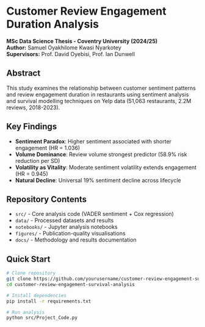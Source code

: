 # Customer Review Engagement Duration Analysis

**MSc Data Science Thesis - Coventry University (2024/25)**  
**Author:** Samuel Oyakhilome Kwasi Nyarkotey  
**Supervisors:** Prof. David Oyebisi, Prof. Ian Dunwell

## Abstract

This study examines the relationship between customer sentiment patterns and review engagement duration in restaurants using sentiment analysis and survival modelling techniques on Yelp data (51,063 restaurants, 2.2M reviews, 2018-2023).

## Key Findings

- **Sentiment Paradox**: Higher sentiment associated with shorter engagement (HR = 1.036)
- **Volume Dominance**: Review volume strongest predictor (58.9% risk reduction per SD)
- **Volatility as Vitality**: Moderate sentiment volatility extends engagement (HR = 0.945)
- **Natural Decline**: Universal 19% sentiment decline across lifecycle

## Repository Contents

- `src/` - Core analysis code (VADER sentiment + Cox regression)
- `data/` - Processed datasets and results
- `notebooks/` - Jupyter analysis notebooks
- `figures/` - Publication-quality visualisations
- `docs/` - Methodology and results documentation

## Quick Start

```bash
# Clone repository
git clone https://github.com/yourusername/customer-review-engagement-survival-analysis.git
cd customer-review-engagement-survival-analysis

# Install dependencies
pip install -r requirements.txt

# Run analysis
python src/Project_Code.py
